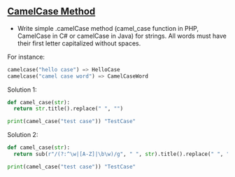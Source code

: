## [CamelCase Method](https://www.codewars.com/kata/587731fda577b3d1b0001196)

- Write simple .camelCase method (camel_case function in PHP, CamelCase in C# or camelCase in Java) for strings. All words must have their first letter capitalized without spaces.

For instance:

```python
camelcase("hello case") => HelloCase
camelcase("camel case word") => CamelCaseWord
```

Solution 1:

```python 
def camel_case(str):
  return str.title().replace(" ", "")

print(camel_case("test case")) "TestCase"
```
Solution 2:

```python 
def camel_case(str):
  return sub(r"/(?:^\w|[A-Z]|\b\w)/g", " ", str).title().replace(" ", "") if len(str) > 0 else ""  

print(camel_case("test case")) "TestCase"
```